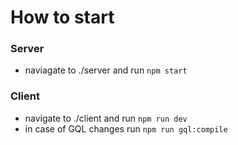 # How to start

### Server

- naviagate to ./server and run `npm start`

### Client

- navigate to ./client and run `npm run dev`
- in case of GQL changes run `npm run gql:compile`

